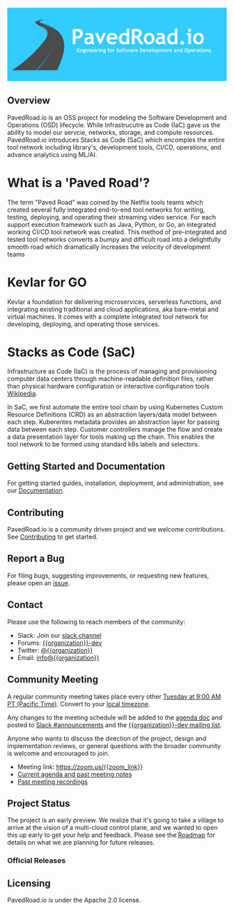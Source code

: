 <p align="center"><img src="../../assets/images/banner.png" alt="PavedRoad.io"></p>

## Overview
PavedRoad.io is an OSS project for modeling the Software Development and Operations (OSD) lifecycle.  While Infrastrucutre as Code (IaC) gave us the ability to model our servcie, networks, storage, and compute resources.  PavedRoad.io introduces Stacks as Code (SaC) which encomples the entire tool network including library's, development tools, CI/CD, operations, and advance analytics using ML/AI. 

# What is a 'Paved Road'?
The term "Paved Road" was coined by the Netflix tools teams which created several fully integrated end-to-end tool networks for writing, testing, deploying, and operating their streaming video service. For each support execution framework such as Java, Python, or Go, an integrated working CI/CD tool network was created.  This method of pre-integrated and tested tool networks converts a bumpy and difficult road into a delightfully smooth road which dramatically increases the velocity of development teams

# Kevlar for GO
Kevlar a foundation for delivering microservices, serverless functions, and integrating existing traditional and cloud applications, aka bare-metal and virtual machines.  It comes with a complete integrated tool network for developing, deploying, and operating those services. 

# Stacks as Code (SaC)
Infrastructure as Code (IaC) is the process of managing and provisioning computer data centers through machine-readable definition files, rather than physical hardware configuration or interactive configuration tools [Wikipedia](https://en.wikipedia.org/wiki/Infrastructure_as_code).

In SaC, we first automate the entire tool chain by using Kubernetes Custom Resource Definitions (CRD) as an abstraction layers/data model between each step.  Kuberentes metadata provides an abstraction layer for passing data between each step.  Customer controllers manage the flow and create a data presentation layer for tools making up the chain.  This enables the tool network to be formed using standard k8s labels and selectors.

## Getting Started and Documentation

For getting started guides, installation, deployment, and administration, see our [Documentation](https://{{project_name}/docs/latest).

## Contributing

PavedRoad.io is a community driven project and we welcome contributions. See [Contributing](CONTRIBUTING.md) to get started.

## Report a Bug

For filing bugs, suggesting improvements, or requesting new features, please open an [issue](https://github.com/{{organization}}/{{project}}/issues).

## Contact

Please use the following to reach members of the community:

- Slack: Join our [slack channel](https://slack.{{organization}})
- Forums: [{{organization}}-dev](https://groups.google.com/forum/#!forum/{{organization}}-dev)
- Twitter: [@{{organization}}](https://twitter.com/{{organization}})
- Email: [info@{{organization}}](mailto:info@{{organization}})

## Community Meeting

A regular community meeting takes place every other [Tuesday at 9:00 AM PT (Pacific Time)](https://zoom.us/{{zoom_meeting_id}}).
Convert to your [local timezone](http://www.thetimezoneconverter.com/?t=9:00&tz=PT%20%28Pacific%20Time%29).

Any changes to the meeting schedule will be added to the [agenda doc]({{agenda_link}}) and posted to [Slack #announcements](https://{{organization}}.slack.com/messages/CEFQCGW1H/) and the [{{organization}}-dev mailing list](https://groups.google.com/forum/#!forum/{{organization}}-dev).

Anyone who wants to discuss the direction of the project, design and implementation reviews, or general questions with the broader community is welcome and encouraged to join.

* Meeting link: https://zoom.us/{{zoom_link}}
* [Current agenda and past meeting notes]({{agenda_link}})
* [Past meeting recordings]({{youtube_link}})

## Project Status

The project is an early preview. We realize that it's going to take a village to arrive at the vision of a multi-cloud control plane, and we wanted to open this up early to get your help and feedback. Please see the [Roadmap](ROADMAP.md) for details on what we are planning for future releases. 

### Official Releases


## Licensing

PavedRoad.io is under the Apache 2.0 license.

